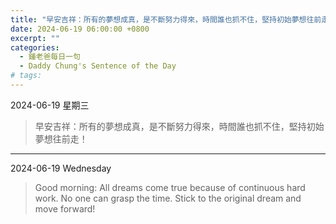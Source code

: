```yaml
---
title: "早安吉祥：所有的夢想成真，是不斷努力得來，時間誰也抓不住，堅持初始夢想往前走！ <br> Good morning: All dreams come true because of continuous hard work. No one can grasp the time. Stick to the original dream and move forward!"
date: 2024-06-19 06:00:00 +0800
excerpt: ""
categories:
  - 鍾老爸每日一句
  - Daddy Chung's Sentence of the Day
# tags:
---
```


2024-06-19 星期三

> 早安吉祥：所有的夢想成真，是不斷努力得來，時間誰也抓不住，堅持初始夢想往前走！

---

2024-06-19 Wednesday

> Good morning: All dreams come true because of continuous hard work. No one can grasp the time. Stick to the original dream and move forward!
